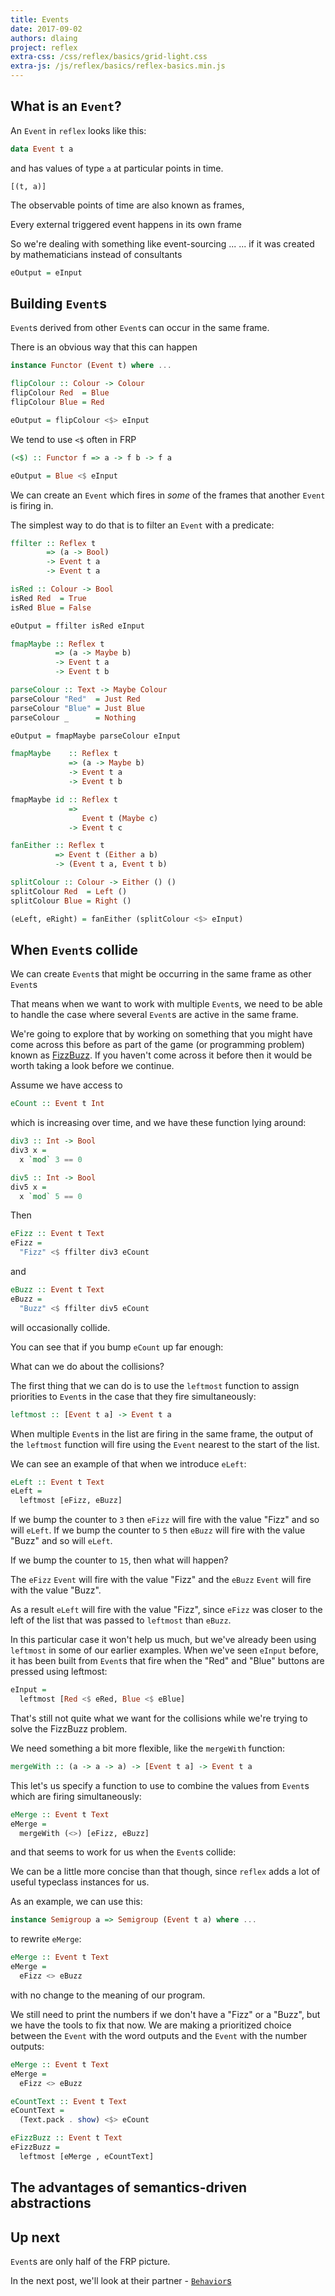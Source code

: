 ```yaml
---
title: Events
date: 2017-09-02
authors: dlaing
project: reflex
extra-css: /css/reflex/basics/grid-light.css
extra-js: /js/reflex/basics/reflex-basics.min.js
---
```


<div id="grid-setup"></div>

## What is an `Event`?

An `Event` in `reflex` looks like this:

```haskell
data Event t a
```

and has values of type `a` at particular points in time.

```
[(t, a)] 
```

The observable points of time are also known as frames, 


Every external triggered event happens in its own frame


So we're dealing with something like event-sourcing ...
... if it was created by mathematicians instead of consultants


```haskell
eOutput = eInput
```

<div id="basics-events-frame"></div>

<div id="basics-events-tick"></div>

## Building `Event`s

`Event`s derived from other `Event`s can occur in the same frame.

There is an obvious way that this can happen


```haskell
instance Functor (Event t) where ...
```

```haskell
flipColour :: Colour -> Colour
flipColour Red  = Blue
flipColour Blue = Red
```

```haskell
eOutput = flipColour <$> eInput
```

<div id="basics-events-flipper"></div>


We tend to use `<$` often in FRP

```haskell
(<$) :: Functor f => a -> f b -> f a
```

```haskell
eOutput = Blue <$ eInput
```

<div id="basics-events-blue"></div>

We can create an `Event` which fires in _some_ of the frames that another `Event` is firing in.

The simplest way to do that is to filter an `Event` with a predicate:

```haskell
ffilter :: Reflex t
        => (a -> Bool) 
        -> Event t a 
        -> Event t a
```

```haskell
isRed :: Colour -> Bool
isRed Red  = True
isRed Blue = False
```

```haskell
eOutput = ffilter isRed eInput
```

<div id="basics-events-red"></div>

```haskell
fmapMaybe :: Reflex t 
          => (a -> Maybe b) 
          -> Event t a 
          -> Event t b
```

```haskell
parseColour :: Text -> Maybe Colour
parseColour "Red"  = Just Red
parseColour "Blue" = Just Blue
parseColour _      = Nothing
```

```haskell
eOutput = fmapMaybe parseColour eInput
```

<div id="basics-events-parse"></div>

```haskell
fmapMaybe    :: Reflex t 
             => (a -> Maybe b)
             -> Event t a
             -> Event t b
```

```haskell
fmapMaybe id :: Reflex t 
             => 
                Event t (Maybe c) 
             -> Event t c
```

```haskell
fanEither :: Reflex t 
          => Event t (Either a b) 
          -> (Event t a, Event t b)
```

```haskell
splitColour :: Colour -> Either () ()
splitColour Red  = Left ()
splitColour Blue = Right ()
```

```haskell
(eLeft, eRight) = fanEither (splitColour <$> eInput)
```

<div id="basics-events-either"></div>

## When `Event`s collide

We can create `Event`s that might be occurring in the same frame as other `Event`s

That means when we want to work with multiple `Event`s, we need to be able to handle the case where several `Event`s are active in the same frame.

We're going to explore that by working on something that you might have come across this before as part of the game (or programming problem) known as [FizzBuzz](https://en.wikipedia.org/wiki/Fizz_buzz).
If you haven't come across it before then it would be worth taking a look before we continue.

Assume we have access to
```haskell
eCount :: Event t Int
```
which is increasing over time, and we have these function lying around:
```haskell
div3 :: Int -> Bool
div3 x = 
  x `mod` 3 == 0

div5 :: Int -> Bool
div5 x = 
  x `mod` 5 == 0
```

Then
```haskell
eFizz :: Event t Text
eFizz = 
  "Fizz" <$ ffilter div3 eCount
```
and
```haskell
eBuzz :: Event t Text
eBuzz = 
  "Buzz" <$ ffilter div5 eCount
```
will occasionally collide.

You can see that if you bump `eCount` up far enough:
<div id="basics-events-fizz-and-buzz"></div>

What can we do about the collisions?

The first thing that we can do is to use the `leftmost` function to assign priorities to `Event`s in the case that they fire simultaneously:
```haskell
leftmost :: [Event t a] -> Event t a
```

When multiple `Event`s in the list are firing in the same frame, the output of the `leftmost` function will fire using the `Event` nearest to the start of the list.

We can see an example of that when we introduce `eLeft`:
```haskell
eLeft :: Event t Text
eLeft = 
  leftmost [eFizz, eBuzz]
```

If we bump the counter to `3` then `eFizz` will fire with the value "Fizz" and so will `eLeft`.
If we bump the counter to `5` then `eBuzz` will fire with the value "Buzz" and so will `eLeft`.

If we bump the counter to `15`, then what will happen?
<div id="basics-events-leftmost"></div>

The `eFizz` `Event` will fire with the value "Fizz" and the `eBuzz` `Event` will fire with the value "Buzz".

As a result `eLeft` will fire with the value "Fizz", since `eFizz` was closer to the left of the list that was passed to `leftmost` than `eBuzz`.

In this particular case it won't help us much, but we've already been using `leftmost` in some of our earlier examples.
When we've seen `eInput` before, it has been built from `Event`s that fire when the "Red" and "Blue" buttons are pressed using leftmost:
```haskell
eInput = 
  leftmost [Red <$ eRed, Blue <$ eBlue]
```

That's still not quite what we want for the collisions while we're trying to solve the FizzBuzz problem.

We need something a bit more flexible, like the `mergeWith` function:
```haskell
mergeWith :: (a -> a -> a) -> [Event t a] -> Event t a
```

This let's us specify a function to use to combine the values from `Event`s which are firing simultaneously:
```haskell
eMerge :: Event t Text
eMerge = 
  mergeWith (<>) [eFizz, eBuzz]
```
and that seems to work for us when the `Event`s collide:
<div id="basics-events-mergeWith"></div>

We can be a little more concise than that though, since `reflex` adds a lot of useful typeclass instances for us.

As an example, we can use this:
```haskell
instance Semigroup a => Semigroup (Event t a) where ...
```
to rewrite `eMerge`:
```haskell
eMerge :: Event t Text
eMerge = 
  eFizz <> eBuzz
```
with no change to the meaning of our program.

We still need to print the numbers if we don't have a "Fizz" or a "Buzz", but we have the tools to fix that now.
We are making a prioritized choice between the `Event` with the word outputs and the `Event` with the number outputs:
```haskell
eMerge :: Event t Text
eMerge = 
  eFizz <> eBuzz

eCountText :: Event t Text
eCountText = 
  (Text.pack . show) <$> eCount

eFizzBuzz :: Event t Text
eFizzBuzz = 
  leftmost [eMerge , eCountText]
```

<div id="basics-events-fizzbuzz"></div>

## The advantages of semantics-driven abstractions


## Up next

`Event`s are only half of the FRP picture.

In the next post, we'll look at their partner - [`Behavior`s](../behaviors/)
